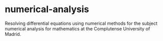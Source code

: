 # numerical-analysis
Resolving differential equations using numerical methods for the subject numerical analysis for mathematics at the Complutense University of Madrid.
